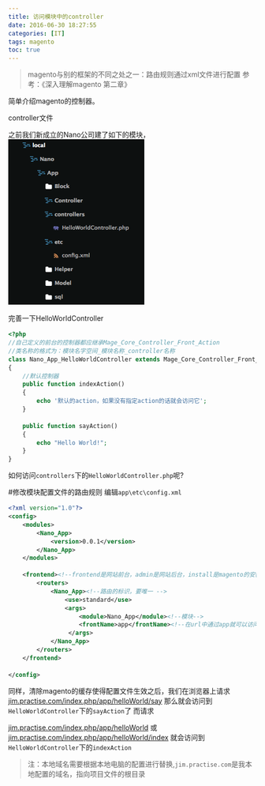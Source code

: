 ```yaml
---
title: 访问模块中的controller
date: 2016-06-30 18:27:55
categories: [IT]
tags: magento
toc: true
---
```


>magento与别的框架的不同之处之一：路由规则通过xml文件进行配置
>参考：《深入理解magento 第二章》

简单介绍magento的控制器。

<!--more-->

controller文件

之前我们新成立的Nano公司建了如下的模块，
![](how-to-visit-magento-controller/1468037922718.png)

完善一下HelloWorldController

``` php magento-practise.local/app/code/local/Nano/App/controllers/HelloWorldController.php
<?php
//自己定义的前台的控制器都应继承Mage_Core_Controller_Front_Action
//类名称的格式为：模块名字空间_模块名称_controller名称
class Nano_App_HelloWorldController extends Mage_Core_Controller_Front_Action
{
    //默认控制器
    public function indexAction()
    {
        echo '默认的action，如果没有指定action的话就会访问它';
    }

    public function sayAction()
    {
        echo "Hello World!";
    }
}
```

如何访问`controllers`下的`HelloWorldController.php`呢?

#修改模块配置文件的路由规则
编辑`app\etc\config.xml`

``` xml magento-practise.local/app/code/local/Nano/App/etc/config.xml
<?xml version="1.0"?>
<config>
    <modules>
        <Nano_App>
            <version>0.0.1</version>
        </Nano_App>
    </modules>

    <frontend><!--frontend是网站前台，admin是网站后台，install是magento的安装程序-->
        <routers>
            <Nano_App><!--路由的标识，要唯一 -->
                <use>standard</use>
                <args>
                    <module>Nano_App</module><!--模块-->
                    <frontName>app</frontName><!--在url中通过app就可以访问到Nano_App-->
                 </args>
            </Nano_App>
        </routers>
    </frontend>

</config>

```

同样，清除magento的缓存使得配置文件生效之后，我们在浏览器上请求
[jim.practise.com/index.php/app/helloWorld/say](locahost/index.php/magento/app/helloWorld/say)
那么就会访问到`HelloWorldController`下的`sayAction`了
而请求

[jim.practise.com/index.php/app/helloWorld](localost/index.php/magento/app/helloWorld)
或
[jim.practise.com/index.php/app/helloWorld/index](localhost/index.php/magento/app/helloWorld/index)
就会访问到`HelloWorldController`下的`indexAction`


>注：本地域名需要根据本地电脑的配置进行替换,`jim.practise.com`是我本地配置的域名，指向项目文件的根目录
